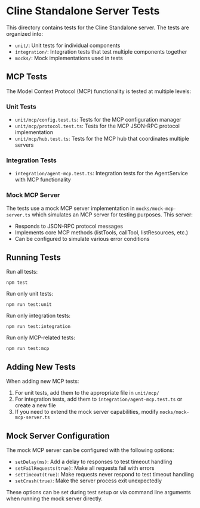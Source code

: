# Cline Standalone Server Tests

This directory contains tests for the Cline Standalone server. The tests are organized into:

- `unit/`: Unit tests for individual components
- `integration/`: Integration tests that test multiple components together
- `mocks/`: Mock implementations used in tests

## MCP Tests

The Model Context Protocol (MCP) functionality is tested at multiple levels:

### Unit Tests

- `unit/mcp/config.test.ts`: Tests for the MCP configuration manager
- `unit/mcp/protocol.test.ts`: Tests for the MCP JSON-RPC protocol implementation
- `unit/mcp/hub.test.ts`: Tests for the MCP hub that coordinates multiple servers

### Integration Tests

- `integration/agent-mcp.test.ts`: Integration tests for the AgentService with MCP functionality

### Mock MCP Server

The tests use a mock MCP server implementation in `mocks/mock-mcp-server.ts` which simulates an MCP server for testing purposes. This server:

- Responds to JSON-RPC protocol messages
- Implements core MCP methods (listTools, callTool, listResources, etc.)
- Can be configured to simulate various error conditions

## Running Tests

Run all tests:
```
npm test
```

Run only unit tests:
```
npm run test:unit
```

Run only integration tests:
```
npm run test:integration
```

Run only MCP-related tests:
```
npm run test:mcp
```

## Adding New Tests

When adding new MCP tests:

1. For unit tests, add them to the appropriate file in `unit/mcp/`
2. For integration tests, add them to `integration/agent-mcp.test.ts` or create a new file
3. If you need to extend the mock server capabilities, modify `mocks/mock-mcp-server.ts`

## Mock Server Configuration

The mock MCP server can be configured with the following options:

- `setDelay(ms)`: Add a delay to responses to test timeout handling
- `setFailRequests(true)`: Make all requests fail with errors
- `setTimeout(true)`: Make requests never respond to test timeout handling
- `setCrash(true)`: Make the server process exit unexpectedly

These options can be set during test setup or via command line arguments when running the mock server directly.
